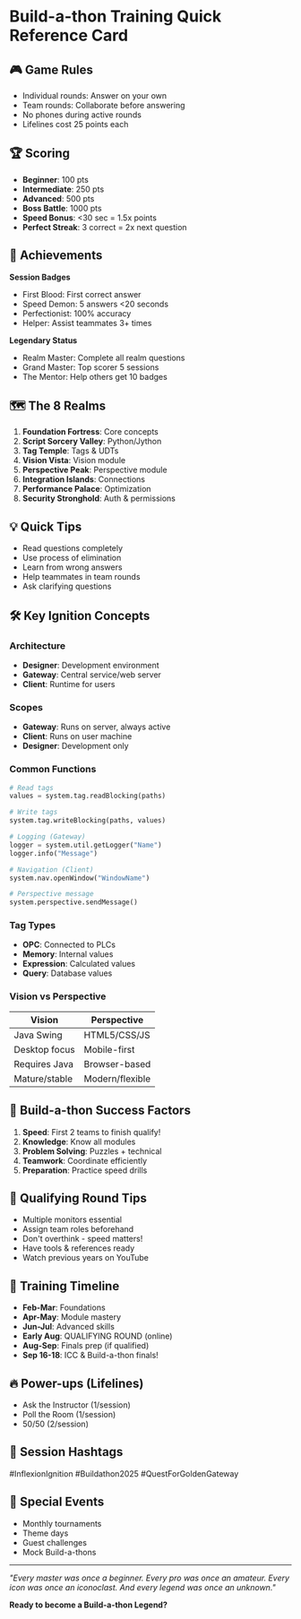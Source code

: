 # Build-a-thon Training Quick Reference Card

## 🎮 Game Rules
- Individual rounds: Answer on your own
- Team rounds: Collaborate before answering  
- No phones during active rounds
- Lifelines cost 25 points each

## 🏆 Scoring
- **Beginner**: 100 pts
- **Intermediate**: 250 pts
- **Advanced**: 500 pts
- **Boss Battle**: 1000 pts
- **Speed Bonus**: <30 sec = 1.5x points
- **Perfect Streak**: 3 correct = 2x next question

## 🌟 Achievements
**Session Badges**
- First Blood: First correct answer
- Speed Demon: 5 answers <20 seconds  
- Perfectionist: 100% accuracy
- Helper: Assist teammates 3+ times

**Legendary Status**
- Realm Master: Complete all realm questions
- Grand Master: Top scorer 5 sessions
- The Mentor: Help others get 10 badges

## 🗺️ The 8 Realms
1. **Foundation Fortress**: Core concepts
2. **Script Sorcery Valley**: Python/Jython
3. **Tag Temple**: Tags & UDTs
4. **Vision Vista**: Vision module
5. **Perspective Peak**: Perspective module
6. **Integration Islands**: Connections
7. **Performance Palace**: Optimization
8. **Security Stronghold**: Auth & permissions

## 💡 Quick Tips
- Read questions completely
- Use process of elimination
- Learn from wrong answers
- Help teammates in team rounds
- Ask clarifying questions

## 🛠️ Key Ignition Concepts

### Architecture
- **Designer**: Development environment
- **Gateway**: Central service/web server
- **Client**: Runtime for users

### Scopes
- **Gateway**: Runs on server, always active
- **Client**: Runs on user machine
- **Designer**: Development only

### Common Functions
```python
# Read tags
values = system.tag.readBlocking(paths)

# Write tags  
system.tag.writeBlocking(paths, values)

# Logging (Gateway)
logger = system.util.getLogger("Name")
logger.info("Message")

# Navigation (Client)
system.nav.openWindow("WindowName")

# Perspective message
system.perspective.sendMessage()
```

### Tag Types
- **OPC**: Connected to PLCs
- **Memory**: Internal values
- **Expression**: Calculated values
- **Query**: Database values

### Vision vs Perspective
| Vision | Perspective |
|--------|-------------|
| Java Swing | HTML5/CSS/JS |
| Desktop focus | Mobile-first |
| Requires Java | Browser-based |
| Mature/stable | Modern/flexible |

## 🎯 Build-a-thon Success Factors
1. **Speed**: First 2 teams to finish qualify!
2. **Knowledge**: Know all modules
3. **Problem Solving**: Puzzles + technical
4. **Teamwork**: Coordinate efficiently
5. **Preparation**: Practice speed drills

## 🏁 Qualifying Round Tips
- Multiple monitors essential
- Assign team roles beforehand
- Don't overthink - speed matters!
- Have tools & references ready
- Watch previous years on YouTube

## 📅 Training Timeline
- **Feb-Mar**: Foundations
- **Apr-May**: Module mastery  
- **Jun-Jul**: Advanced skills
- **Early Aug**: QUALIFYING ROUND (online)
- **Aug-Sep**: Finals prep (if qualified)
- **Sep 16-18**: ICC & Build-a-thon finals!

## 🔥 Power-ups (Lifelines)
- Ask the Instructor (1/session)
- Poll the Room (1/session)
- 50/50 (2/session)

## 📱 Session Hashtags
#InflexionIgnition #Buildathon2025 #QuestForGoldenGateway

## 🎪 Special Events
- Monthly tournaments
- Theme days
- Guest challenges
- Mock Build-a-thons

---
*"Every master was once a beginner. Every pro was once an amateur. Every icon was once an iconoclast. And every legend was once an unknown."*

**Ready to become a Build-a-thon Legend?**